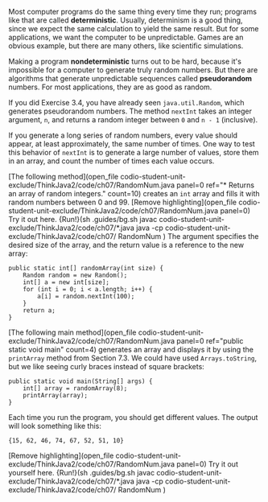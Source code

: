 Most computer programs do the same thing every time they run; programs like that are called **deterministic**. Usually, determinism is a good thing, since we expect the same calculation to yield the same result. But for some applications, we want the computer to be unpredictable. Games are an obvious example, but there are many others, like scientific simulations.



Making a program **nondeterministic** turns out to be hard, because it's impossible for a computer to generate truly random numbers. But there are algorithms that generate unpredictable sequences called **pseudorandom** numbers. For most applications, they are as good as random.



If you did Exercise 3.4, you have already seen `java.util.Random`, which generates pseudorandom numbers. The method `nextInt` takes an integer argument, `n`, and returns a random integer between `0` and `n - 1` (inclusive).

If you generate a long series of random numbers, every value should appear, at least approximately, the same number of times. One way to test this behavior of `nextInt` is to generate a large number of values, store them in an array, and count the number of times each value occurs.

[The following method](open_file codio-student-unit-exclude/ThinkJava2/code/ch07/RandomNum.java panel=0 ref="* Returns an array of random integers." count=10) creates an `int` array and fills it with random numbers between 0 and 99.
 [Remove highlighting](open_file codio-student-unit-exclude/ThinkJava2/code/ch07/RandomNum.java panel=0)
Try it out here.
{Run!}(sh .guides/bg.sh javac codio-student-unit-exclude/ThinkJava2/code/ch07/*.java java -cp codio-student-unit-exclude/ThinkJava2/code/ch07/ RandomNum )
 The argument specifies the desired size of the array, and the return value is a reference to the new array:

```code
public static int[] randomArray(int size) {
    Random random = new Random();
    int[] a = new int[size];
    for (int i = 0; i < a.length; i++) {
        a[i] = random.nextInt(100);
    }
    return a;
}
```

[The following main method](open_file codio-student-unit-exclude/ThinkJava2/code/ch07/RandomNum.java panel=0 ref="public static void main" count=4) generates an array and displays it by using the `printArray` method from Section 7.3. 
 We could have used `Arrays.toString`, but we like seeing curly braces instead of square brackets:

```code
public static void main(String[] args) {
    int[] array = randomArray(8);
    printArray(array);
}
```

Each time you run the program, you should get different values. The output will look something like this:

```code
{15, 62, 46, 74, 67, 52, 51, 10}
```

[Remove highlighting](open_file codio-student-unit-exclude/ThinkJava2/code/ch07/RandomNum.java panel=0)
Try it out yourself here.
{Run!}(sh .guides/bg.sh javac codio-student-unit-exclude/ThinkJava2/code/ch07/*.java java -cp codio-student-unit-exclude/ThinkJava2/code/ch07/ RandomNum )

